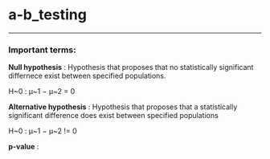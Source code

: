# a-b_testing
---
### Important terms:

**Null hypothesis** : Hypothesis that proposes that no statistically significant differnece exist between specified populations.

H~0 : μ~1 − μ~2 = 0

**Alternative hypothesis** : Hypothesis that proposes that a statistically significant difference does exist between specified populations

H~0 : μ~1 − μ~2 != 0

**p-value** : 